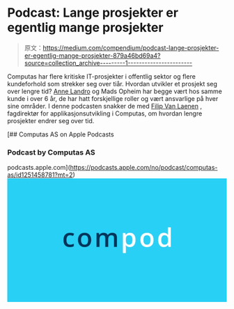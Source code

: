 # Podcast: Lange prosjekter er egentlig mange prosjekter

> 原文：<https://medium.com/compendium/podcast-lange-prosjekter-er-egentlig-mange-prosjekter-879a46bd69a4?source=collection_archive---------1----------------------->

Computas har flere kritiske IT-prosjekter i offentlig sektor og flere kundeforhold som strekker seg over tiår. Hvordan utvikler et prosjekt seg over lengre tid? [Anne Landro](https://medium.com/u/9e42f650e769?source=post_page-----879a46bd69a4--------------------------------) og Mads Opheim har begge vært hos samme kunde i over 6 år, de har hatt forskjellige roller og vært ansvarlige på hver sine områder. I denne podcasten snakker de med [Filip Van Laenen](https://medium.com/u/5e463e07259f?source=post_page-----879a46bd69a4--------------------------------) , fagdirektør for applikasjonsutvikling i Computas, om hvordan lengre prosjekter endrer seg over tid.

[](https://podcasts.apple.com/no/podcast/computas-as/id1251458781?mt=2) [## ‎Computas AS on Apple Podcasts

### ‎Podcast by Computas AS

podcasts.apple.com](https://podcasts.apple.com/no/podcast/computas-as/id1251458781?mt=2) ![](img/389ad6a30c83c6fc1a95c4e614fcef1c.png)